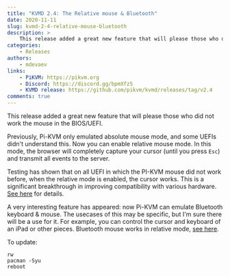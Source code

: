```yaml
---
title: "KVMD 2.4: The Relative mouse & Bluetooth"
date: 2020-11-11
slug: kvmd-2-4-relative-mouse-bluetooth
description: >
    This release added a great new feature that will please those who did not work the mouse in the BIOS/UEFI
categories:
    - Releases
authors:
    - mdevaev
links:
    - PiKVM: https://pikvm.org
    - Discord: https://discord.gg/bpmXfz5
    - KVMD release: https://github.com/pikvm/kvmd/releases/tag/v2.4
comments: true
---
```


This release added a great new feature that will please those who did not work the mouse in the BIOS/UEFI.

<!-- more -->
 
Previously, Pi-KVM only emulated absolute mouse mode, and some UEFIs didn't understand this. Now you can enable relative mouse mode. In this mode, the browser will completely capture your cursor (until you press `Esc`) and transmit all events to the server.

Testing has shown that on all UEFI in which the PI-KVM mouse did not work before, when the relative mode is enabled, the cursor works. This is a significant breakthrough in improving compatibility with various hardware. [See here](https://github.com/pikvm/pikvm/blob/master/pages/mouse.md) for details.

A very interesting feature has appeared: now Pi-KVM can emulate Bluetooth keyboard & mouse. The usecases of this may be specific, but I'm sure there will be a use for it. For example, you can control the cursor and keyboard of an iPad or other pieces. Bluetooth mouse works in relative mode, [see here](https://github.com/pikvm/pikvm/blob/master/pages/bluetooth_hid.md).

To update:

```console
rw
pacman -Syu
reboot
```